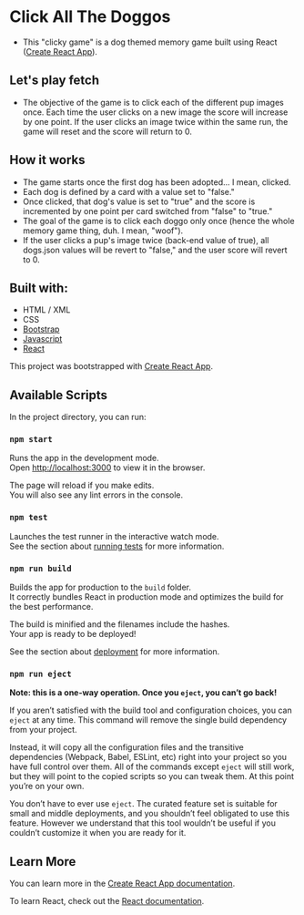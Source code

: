 # Click All The Doggos
* This "clicky game" is a dog themed memory game built using React ([Create React App](https://github.com/facebook/create-react-app)).

## Let's play fetch
* The objective of the game is to click each of the different pup images once.
Each time the user clicks on a new image the score will increase by one point. If the user clicks an image twice within the same run, the game will reset and the score will return to 0.

## How it works
* The game starts once the first dog has been adopted... I mean, clicked.
* Each dog is defined by a card with a value set to "false."
* Once clicked, that dog's value is set to "true" and the score is incremented by one point per card switched from "false" to "true."
* The goal of the game is to click each doggo only once (hence the whole memory game thing, duh. I mean, "woof").
* If the user clicks a pup's image twice (back-end value of true), all dogs.json values will be revert to "false," and the user score will revert to 0.

## Built with:

* HTML / XML
* CSS
* [Bootstrap](https://getbootstrap.com/)
* [Javascript](https://www.javascript.com/)
* [React](https://reactjs.org/)


This project was bootstrapped with [Create React App](https://github.com/facebook/create-react-app).

## Available Scripts

In the project directory, you can run:

### `npm start`

Runs the app in the development mode.<br>
Open [http://localhost:3000](http://localhost:3000) to view it in the browser.

The page will reload if you make edits.<br>
You will also see any lint errors in the console.

### `npm test`

Launches the test runner in the interactive watch mode.<br>
See the section about [running tests](https://facebook.github.io/create-react-app/docs/running-tests) for more information.

### `npm run build`

Builds the app for production to the `build` folder.<br>
It correctly bundles React in production mode and optimizes the build for the best performance.

The build is minified and the filenames include the hashes.<br>
Your app is ready to be deployed!

See the section about [deployment](https://facebook.github.io/create-react-app/docs/deployment) for more information.

### `npm run eject`

**Note: this is a one-way operation. Once you `eject`, you can’t go back!**

If you aren’t satisfied with the build tool and configuration choices, you can `eject` at any time. This command will remove the single build dependency from your project.

Instead, it will copy all the configuration files and the transitive dependencies (Webpack, Babel, ESLint, etc) right into your project so you have full control over them. All of the commands except `eject` will still work, but they will point to the copied scripts so you can tweak them. At this point you’re on your own.

You don’t have to ever use `eject`. The curated feature set is suitable for small and middle deployments, and you shouldn’t feel obligated to use this feature. However we understand that this tool wouldn’t be useful if you couldn’t customize it when you are ready for it.

## Learn More

You can learn more in the [Create React App documentation](https://facebook.github.io/create-react-app/docs/getting-started).

To learn React, check out the [React documentation](https://reactjs.org/).

